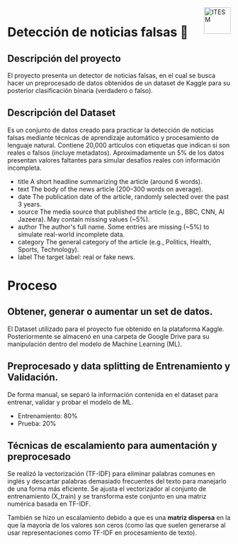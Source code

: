 <a href="#">
    <img src="https://javier.rodriguez.org.mx/itesm/2014/tecnologico-de-monterrey-black.png" alt="ITESM" title="ITESM" align="right" height="60" />
</a>

# Detección de noticias falsas 📰

## Descripción del proyecto 
El proyecto presenta un detector de noticias falsas, en el cual se busca hacer un preprocesado de datos obtenidos de un dataset de Kaggle para su posterior clasificación binaria (verdadero o falso).

## Descripción del Dataset
Es un conjunto de datos creado para practicar la detección de noticias falsas mediante técnicas de aprendizaje automático y procesamiento de lenguaje natural. Contiene 20,000 artículos con etiquetas que indican si son reales o falsos (incluye metadatos). Aproximadamente un 5% de los datos presentan valores faltantes para simular desafíos reales con información incompleta.

- title A short headline summarizing the article (around 6 words).
- text The body of the news article (200–300 words on average).
- date The publication date of the article, randomly selected over the past 3 years.
- source The media source that published the article (e.g., BBC, CNN, Al Jazeera). May contain missing values (~5%).
- author The author's full name. Some entries are missing (~5%) to simulate real-world incomplete data.
- category The general category of the article (e.g., Politics, Health, Sports, Technology).
- label The target label: real or fake news.

# Proceso
## Obtener, generar o aumentar un set de datos.
El Dataset utilizado para el proyecto fue obtenido en la plataforma Kaggle. Posteriormente se almacenó en una carpeta de Google Drive para su manipulación dentro del modelo de Machine Learning (ML).

## Preprocesado y data splitting de Entrenamiento y Validación.
De forma manual, se separó la información contenida en el dataset para entrenar, validar y probar el modelo de ML.
* Entrenamiento: 80%
* Prueba: 20%

## Técnicas de escalamiento para aumentación y preprocesado
Se realizó la vectorización (TF-IDF) para eliminar palabras comunes en inglés y descartar palabras demasiado frecuentes del texto para manejarlo de una forma más eficiente. Se ajusta el vectorizador al conjunto de entrenamiento (X_train) y se transforma este conjunto en una matriz numérica basada en TF-IDF.

También se hizo un escalamiento debido a que es una **matriz dispersa** en la que la mayoría de los valores son ceros (como las que suelen generarse al usar representaciones como TF-IDF en procesamiento de texto).

